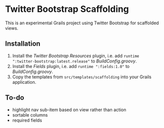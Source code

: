 # Twitter Bootstrap Scaffolding

This is an experimental Grails project using Twitter Bootstrap for scaffolded views.

## Installation

1. Install the _Twitter Bootstrap Resources_ plugin, i.e. add `runtime ":twitter-bootstrap:latest.release"` to _BuildConfig.groovy_.
2. Install the _Fields_ plugin, i.e. add `runtime ":fields:1.0"` to _BuildConfig.groovy_.
3. Copy the templates from `src/templates/scaffolding` into your Grails application.

## To-do

* highlight nav sub-item based on view rather than action
* sortable columns
* required fields